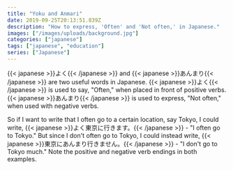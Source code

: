 ```yaml
---
title: "Yoku and Anmari"
date: 2019-09-25T20:13:51.839Z
description: "How to express, 'Often' and 'Not often,' in Japanese."
images: ["/images/uploads/background.jpg"]
categories: ["japanese"]
tags: ["japanese", "education"]
series: ["Japanese"]
---
```


{{< japanese >}}よく{{< /japanese >}} and {{< japanese >}}あんまり{{< /japanese >}} are two useful words in Japanese. {{< japanese >}}よく{{< /japanese >}} is used to say, "Often," when placed in front of positive verbs. {{< japanese >}}あんまり{{< /japanese >}} is used to express, "Not often," when used with negative verbs.

So if I want to write that I often go to a certain location, say Tokyo, I could write, {{< japanese >}}よく東京に行きます。{{< /japanese >}} - "I often go to Tokyo." But since I don't often go to Tokyo, I could instead write, {{< japanese >}}東京にあんまり行きません。{{< /japanese >}} - "I don't go to Tokyo much." Note the positive and negative verb endings in both examples.
